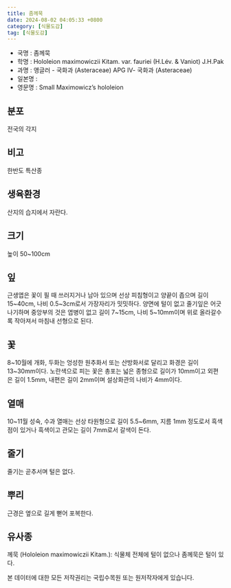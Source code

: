 ```yaml
---
title: 좀께묵
date: 2024-08-02 04:05:33 +0800
category: [식물도감]
tag: [식물도감]
---
```




- 국명 : 좀께묵
- 학명 : Hololeion maximowiczii Kitam. var. fauriei (H.Lév. & Vaniot) J.H.Pak
- 과명 : 앵글러 - 국화과 (Asteraceae) APG Ⅳ- 국화과 (Asteraceae)
- 일본명 : 
- 영문명 : Small Maximowicz’s hololeion


## 분포
전국의 각지
## 비고
한반도 특산종
## 생육환경
산지의 습지에서 자란다.
## 크기
높이 50~100cm
## 잎
근생엽은 꽃이 필 때 쓰러지거나 남아 있으며 선상 피침형이고 양끝이 좁으며 길이 15~40cm, 나비 0.5~3cm로서 가장자리가 밋밋하다. 양면에 털이 없고 줄기잎은 어긋나기하며 중앙부의 것은 엽병이 없고 길이 7~15cm, 나비 5~10mm이며 위로 올라갈수록 작아져서 마침내 선형으로 된다.
## 꽃
8~10월에 개화, 두화는 엉성한 원추화서 또는 산방화서로 달리고 화경은 길이 13~30mm이다. 노란색으로 피는 꽃은  총포는 넓은 종형으로 길이가 10mm이고 외편은 길이 1.5mm, 내편은 길이 2mm이며 설상화관의 나비가 4mm이다.
## 열매
10~11월 성숙, 수과 열매는 선상 타원형으로 길이 5.5~6mm, 지름 1mm 정도로서 흑색점이 있거나 흑색이고 관모는 길이 7mm로서 갈색이 돈다.
## 줄기
줄기는 곧추서며 털은 없다.
## 뿌리
근경은 옆으로 길게 뻗어 포복한다.
## 유사종
께묵 (Hololeion maximowiczii Kitam.): 식물체 전체에 털이 없으나 좀께묵은 털이 있다.






본 데이터에 대한 모든 저작권리는 국립수목원 또는 원저작자에게 있습니다.
